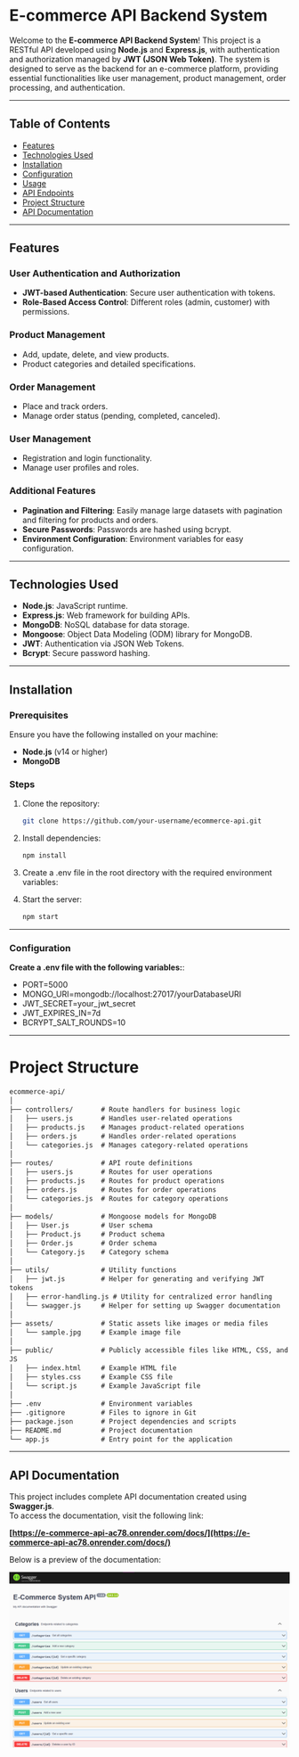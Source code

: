 # E-commerce API Backend System

Welcome to the **E-commerce API Backend System**! This project is a RESTful API developed using **Node.js** and **Express.js**, with authentication and authorization managed by **JWT (JSON Web Token)**. The system is designed to serve as the backend for an e-commerce platform, providing essential functionalities like user management, product management, order processing, and authentication.

---

## Table of Contents

- [Features](#features)
- [Technologies Used](#technologies-used)
- [Installation](#installation)
- [Configuration](#configuration)
- [Usage](#usage)
- [API Endpoints](#api-endpoints)
- [Project Structure](#project-structure)
- [API Documentation](#api-documentation)

---

## Features

### User Authentication and Authorization
- **JWT-based Authentication**: Secure user authentication with tokens.
- **Role-Based Access Control**: Different roles (admin, customer) with permissions.

### Product Management
- Add, update, delete, and view products.
- Product categories and detailed specifications.

### Order Management
- Place and track orders.
- Manage order status (pending, completed, canceled).

### User Management
- Registration and login functionality.
- Manage user profiles and roles.

### Additional Features
- **Pagination and Filtering**: Easily manage large datasets with pagination and filtering for products and orders.
- **Secure Passwords**: Passwords are hashed using bcrypt.
- **Environment Configuration**: Environment variables for easy configuration.

---

## Technologies Used

- **Node.js**: JavaScript runtime.
- **Express.js**: Web framework for building APIs.
- **MongoDB**: NoSQL database for data storage.
- **Mongoose**: Object Data Modeling (ODM) library for MongoDB.
- **JWT**: Authentication via JSON Web Tokens.
- **Bcrypt**: Secure password hashing.

---

## Installation

### Prerequisites
Ensure you have the following installed on your machine:
- **Node.js** (v14 or higher)
- **MongoDB**

### Steps
1. Clone the repository:
   ```bash
   git clone https://github.com/your-username/ecommerce-api.git
   
2. Install dependencies:
   ```bash
   npm install
   
3. Create a .env file in the root directory with the required environment variables:
   
4. Start the server:
   ```bash
   npm start

---

### Configuration

**Create a .env file with the following variables:**:
-  PORT=5000
-  MONGO_URI=mongodb://localhost:27017/yourDatabaseURI
-  JWT_SECRET=your_jwt_secret
-  JWT_EXPIRES_IN=7d
-  BCRYPT_SALT_ROUNDS=10

---

# Project Structure

```plaintext
ecommerce-api/
│
├── controllers/       # Route handlers for business logic
│   ├── users.js       # Handles user-related operations
│   ├── products.js    # Manages product-related operations
│   ├── orders.js      # Handles order-related operations
│   └── categories.js  # Manages category-related operations
│
├── routes/            # API route definitions
│   ├── users.js       # Routes for user operations
│   ├── products.js    # Routes for product operations
│   ├── orders.js      # Routes for order operations
│   └── categories.js  # Routes for category operations
│
├── models/            # Mongoose models for MongoDB
│   ├── User.js        # User schema
│   ├── Product.js     # Product schema
│   ├── Order.js       # Order schema
│   └── Category.js    # Category schema
│
├── utils/             # Utility functions
│   ├── jwt.js         # Helper for generating and verifying JWT tokens
│   ├── error-handling.js # Utility for centralized error handling
│   └── swagger.js     # Helper for setting up Swagger documentation
│
├── assets/            # Static assets like images or media files
│   └── sample.jpg     # Example image file
│
├── public/            # Publicly accessible files like HTML, CSS, and JS
│   ├── index.html     # Example HTML file
│   ├── styles.css     # Example CSS file
│   └── script.js      # Example JavaScript file
│
├── .env               # Environment variables
├── .gitignore         # Files to ignore in Git
├── package.json       # Project dependencies and scripts
├── README.md          # Project documentation
└── app.js             # Entry point for the application
```

---

## API Documentation

This project includes complete API documentation created using **Swagger.js**.  
To access the documentation, visit the following link:  

**[https://e-commerce-api-ac78.onrender.com/docs/](https://e-commerce-api-ac78.onrender.com/docs/)**  

Below is a preview of the documentation:  

![Swagger Documentation Preview](/assets/swaggerDoc.png)
